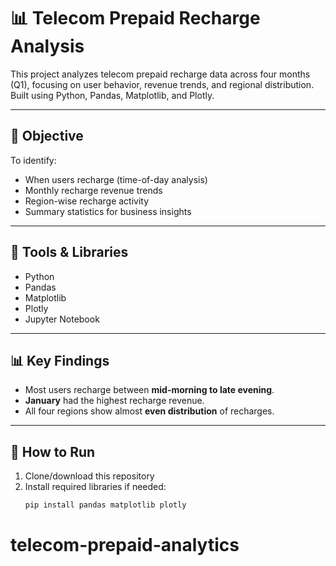# 📊 Telecom Prepaid Recharge Analysis

This project analyzes telecom prepaid recharge data across four months (Q1), focusing on user behavior, revenue trends, and regional distribution. Built using Python, Pandas, Matplotlib, and Plotly.

---

## 📌 Objective

To identify:
- When users recharge (time-of-day analysis)
- Monthly recharge revenue trends
- Region-wise recharge activity
- Summary statistics for business insights

---

## 🔧 Tools & Libraries

- Python
- Pandas
- Matplotlib
- Plotly
- Jupyter Notebook

---

## 📊 Key Findings

- Most users recharge between **mid-morning to late evening**.
- **January** had the highest recharge revenue.
- All four regions show almost **even distribution** of recharges.

---

## 🚀 How to Run

1. Clone/download this repository
2. Install required libraries if needed:
   ```bash
   pip install pandas matplotlib plotly
# telecom-prepaid-analytics
